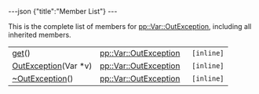 ---json {"title":"Member List"} ---

This is the complete list of members for <a href="/docs/native-client/pepper_beta/cpp/classpp_1_1_var_1_1_out_exception/" class="el">pp::Var::OutException</a>, including all inherited members.

<table><tbody><tr class="odd"><td><a href="/docs/native-client/pepper_beta/cpp/classpp_1_1_var_1_1_out_exception#ae27bafd88243e3b2fffc3038a1f31971" class="el">get</a>()</td><td><a href="/docs/native-client/pepper_beta/cpp/classpp_1_1_var_1_1_out_exception/" class="el">pp::Var::OutException</a></td><td><code> [inline]</code></td></tr><tr class="even"><td><a href="/docs/native-client/pepper_beta/cpp/classpp_1_1_var_1_1_out_exception#afa4be8888c046a7b4f54be2cec82e4e7" class="el">OutException</a>(Var *v)</td><td><a href="/docs/native-client/pepper_beta/cpp/classpp_1_1_var_1_1_out_exception/" class="el">pp::Var::OutException</a></td><td><code> [inline]</code></td></tr><tr class="odd"><td><a href="/docs/native-client/pepper_beta/cpp/classpp_1_1_var_1_1_out_exception#af2300053414367146b49f6f71c2eb513" class="el">~OutException</a>()</td><td><a href="/docs/native-client/pepper_beta/cpp/classpp_1_1_var_1_1_out_exception/" class="el">pp::Var::OutException</a></td><td><code> [inline]</code></td></tr></tbody></table>
